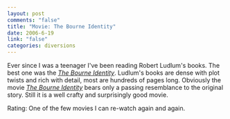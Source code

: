 ```yaml
--- 
layout: post
comments: "false"
title: "Movie: The Bourne Identity"
date: 2006-6-19
link: "false"
categories: diversions
---
```

Ever since I was a teenager I've been reading Robert Ludlum's books. The best one was the <i><a href="http://www.amazon.com/gp/product/0553260111/sr=8-2/qid=1150763291/ref=pd_bbs_2/102-2628588-9950523?%5Fencoding=UTF8" title="The Bourne Identity">The Bourne Identity</a></i>. Ludlum's books are dense with plot twists and rich with detail, most are hundreds of pages long. Obviously the movie <i><a href="http://imdb.com/title/tt0258463/" title="The Bourne Identity">The Bourne Identity</a></i> bears only a passing resemblance to the original story. Still it is a well crafty and surprisingly good movie.

Rating: One of the few movies I can re-watch again and again.
